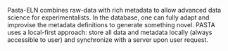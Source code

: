 Pasta-ELN combines raw-data with rich metadata to allow advanced data science for experimentalists. In the database, one can fully adapt and improvise the metadata definitions to generate something novel. PASTA uses a local-first approach: store all data and metadata locally (always accessible to user) and synchronize with a server upon user request.
